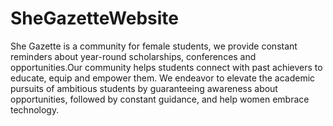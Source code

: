# SheGazetteWebsite

She Gazette is a community for female students, we provide constant reminders about year-round scholarships, conferences and opportunities.Our community helps students connect with past achievers to educate, equip and empower them. We endeavor to elevate the academic pursuits of ambitious students by guaranteeing awareness about opportunities, followed by constant guidance, and help women embrace technology.
